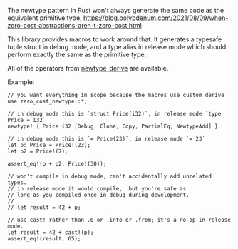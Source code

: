The newtype pattern in Rust won't always generate the same code as the equivalent primitive type, https://blog.polybdenum.com/2021/08/09/when-zero-cost-abstractions-aren-t-zero-cost.html

This library provides macros to work around that.  It generates a typesafe tuple struct in debug mode, and a type alias in release mode which should perform exactly the same as the primitive type.

All of the operators from [newtype_derive](https://docs.rs/newtype_derive/0.1.6/newtype_derive/index.html#overview) are available.

Example:

```
// you want everything in scope because the macros use custom_derive
use zero_cost_newtype::*;

// in debug mode this is `struct Price(i32)`, in release mode `type Price = i32`
newtype! { Price i32 [Debug, Clone, Copy, PartialEq, NewtypeAdd] }

// in debug mode this is `= Price(23)`, in release mode `= 23` 
let p: Price = Price!(23);
let p2 = Price!(7);

assert_eq!(p + p2, Price!(30));

// won't compile in debug mode, can't accidentally add unrelated types.
// in release mode it would compile,  but you're safe as
// long as you compiled once in debug during development.
//
// let result = 42 + p;

// use cast! rather than .0 or .into or .from; it's a no-op in release mode.
let result = 42 + cast!(p);
assert_eq!(result, 65);
```
